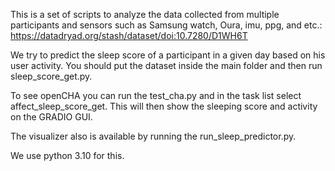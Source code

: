 This is a set of scripts to analyze the data collected from multiple participants and sensors such as Samsung watch, Oura, imu, ppg, and etc.:
https://datadryad.org/stash/dataset/doi:10.7280/D1WH6T

We try to predict the sleep score of a participant in a given day based on his user activity. 
You should put the dataset inside the main folder and then run sleep_score_get.py.

To see openCHA you can run the test_cha.py and in the task list select affect_sleep_score_get.
This will then show the sleeping score and activity on the GRADIO GUI.

The visualizer also is available by running the run_sleep_predictor.py.


We use python 3.10 for this.


